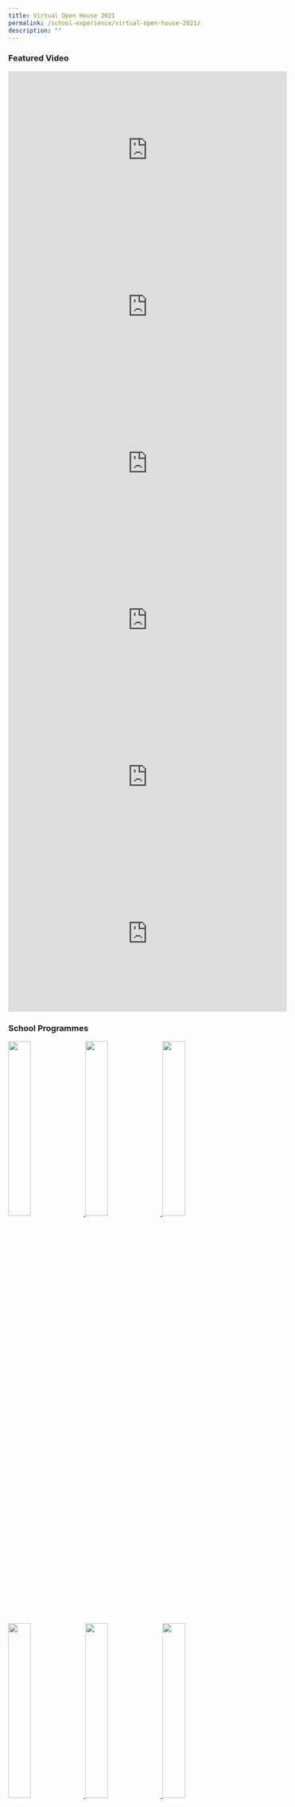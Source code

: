 ```yaml
---
title: Virtual Open House 2021
permalink: /school-experience/virtual-open-house-2021/
description: ""
---
```

### Featured Video

<iframe width="560" height="315" src="https://www.youtube.com/embed/zdg2uV1YUyM" title="YouTube video player" frameborder="0" allow="accelerometer; autoplay; clipboard-write; encrypted-media; gyroscope; picture-in-picture" allowfullscreen=""></iframe>

<iframe width="560" height="315" src="https://www.youtube.com/embed/fY1_GyKFSEA" title="YouTube video player" frameborder="0" allow="accelerometer; autoplay; clipboard-write; encrypted-media; gyroscope; picture-in-picture" allowfullscreen=""></iframe>

<iframe width="560" height="315" src="https://www.youtube.com/embed/wEM-RMqd-p8" title="YouTube video player" frameborder="0" allow="accelerometer; autoplay; clipboard-write; encrypted-media; gyroscope; picture-in-picture" allowfullscreen=""></iframe>

<iframe width="560" height="315" src="https://www.youtube.com/embed/EQ04uP6uxx4" title="YouTube video player" frameborder="0" allow="accelerometer; autoplay; clipboard-write; encrypted-media; gyroscope; picture-in-picture" allowfullscreen=""></iframe>

<iframe width="560" height="315" src="https://www.youtube.com/embed/bDrmgWh1H5U" title="YouTube video player" frameborder="0" allow="accelerometer; autoplay; clipboard-write; encrypted-media; gyroscope; picture-in-picture" allowfullscreen=""></iframe>

<iframe width="560" height="315" src="https://www.youtube.com/embed/gT6mqNMUUrE" title="YouTube video player" frameborder="0" allow="accelerometer; autoplay; clipboard-write; encrypted-media; gyroscope; picture-in-picture" allowfullscreen=""></iframe>

### School Programmes

<a href="https://staging.d2u2fg8l961knh.amplifyapp.com/holistic-education/Department/english">
<img src="/images/2021-EL.png" style="width:30%">
</a>

<a href="https://staging.d2u2fg8l961knh.amplifyapp.com/holistic-education/Department/mathematics">
<img src="/images/2021-MATH.png" style="width:30%">
</a>

<a href="https://staging.d2u2fg8l961knh.amplifyapp.com/holistic-education/Department/mother-tongue">
<img src="/images/2021-Mother-Tongue.png" style="width:30%">
</a>

<a href="https://staging.d2u2fg8l961knh.amplifyapp.com/holistic-education/Department/science">
<img src="/images/2021-Science.png" style="width:30%">
</a>

<a href="https://staging.d2u2fg8l961knh.amplifyapp.com/holistic-education/Department/physical-education-pe">
<img src="/images/2021-Physical-Edu.png" style="width:30%">
</a>

<a href="https://staging.d2u2fg8l961knh.amplifyapp.com/holistic-education/Department/aesthetics">
<img src="/images/2021-Aesthetics.png" style="width:30%">
</a>

<a href="https://staging.d2u2fg8l961knh.amplifyapp.com/holistic-education/Department/character-n-citizenship-education">
<img src="/images/2021-Character-n-Citizenship-Education.png" style="width:30%">
</a>


<a href="https://staging.d2u2fg8l961knh.amplifyapp.com/holistic-education/Department/information-n-communications-technology">
<img src="/images/2021-ICT.png" style="width:30%">
</a>

<a href="https://staging.d2u2fg8l961knh.amplifyapp.com/school-experience/school-wide-programmes/programme-for-active-learning-pal">
<img src="/images/2021-PAL.png" style="width:30%">
</a>

### Niche Programmes

<a href="https://staging.d2u2fg8l961knh.amplifyapp.com/school-experience/school-wide-programmes/learn-for-life-programme-llp">
<img src="/images/2021-LLP.png" style="width:30%">
</a>

<a href="https://staging.d2u2fg8l961knh.amplifyapp.com/school-experience/school-wide-programmes/applied-learning-programme-alp">
<img src="/images/2021-ALP.png" style="width:30%">
</a>

<a href="https://staging.d2u2fg8l961knh.amplifyapp.com/school-experience/school-wide-programmes/interest-elective-programme-iep">
<img src="/images/2021-IEP.png" style="width:30%">
</a>

### School Events 2021

**First Day**
 
<a href="https://photos.google.com/share/AF1QipPmU6Pq8iCF4lQl6tXaa_bTBpFnG32JK8rdnX5K3lFgrX6xUETkifPk1wxZULgIKg?key=QTFCX3d2OE9xeTVubE5DUm41a1NEMDU1cHZ0dzNB">
<img src="/images/2021%2001%2006%20First%20Day%209.jpeg" style="width:50%">
</a>

**Road Safety**

<a href="https://photos.google.com/share/AF1QipOfHsrhhhLnUkId8G_YOW40R-1vKPqWoQDqOeiIZmcd6MnJqWBWpzYTyB2LTTAzpQ?key=NWR4WVVtdElEM1VhVkxueFFIWnlheXNPRWQxaWVR">
<img src="/images/2021%2001%2006%20road%20safety%202.jpeg" style="width:50%">
</a>

**Buddy Program**

<a href="https://photos.google.com/share/AF1QipMOFeiU2xAgysWAc6lAOoAKTUle4_B0xWM6LeAbIMfL9fBnwS2z8baQlVhqbfRa9g?key=NDNDWGdBeElvcUxROXFjbzQ1V1J1c1UybS1VNEh3">
<img src="/images/2021%2001%2008%20buddy%20program%2026.jpeg" style="width:50%">
</a>

**1st Day CCA**

<a href="https://photos.google.com/share/AF1QipPhnxVexXYb2XOavHrmon8Hmxrihrzlh3htkd0glwn5Qbypfi10oESeKM4uDT9aqQ?key=RjNIb0dUQmNTaEk1SHlZQ0xTbHhlUVBHSVJlby1n">
<img src="/images/2021%2001%2015%201st%20Day%20CCA%20J%20136.jpeg" style="width:50%">
</a>

**Total Defence Day**

<a href="https://photos.google.com/share/AF1QipM0DBJqwjzpmalnm5iwbPf27xwWfOmkRn5u7CW4Hw8hko_maBcvrQYzM0IlKeQcYg?key=UTdCeHE0cHN0aFJ1bDRGQmVmdnJCR01mQjdkQjJn">
<img src="/images/2021%2002%2008%20TDD%204.jpeg" style="width:50%">
</a>

**Chinese New Year Celebration**

<a href="https://photos.google.com/share/AF1QipPL1V5R31_-OyrrKUprxhOfK1qCpY6IYoYbuwdORwFxUSEdUU3u7u3Kqke5AZ-Vcw?key=Q3A5UHE3N3pPRFJZTnYzYmdXVFNLdXFFVU82U3V3">
<img src="/images/2021%2002%2011%20CNY%202A%20108.jpeg" style="width:50%">
</a>

### Swimsafer

<img src="/images/2021%2003%2026%20swimsafer%2013.jpeg" style="width:50%">

### English Literature Week

<a href="https://photos.google.com/share/AF1QipP3UFYapClKcrVT1LHOhFtSIMAbYNtddqpLLxd9WCK0nwI9kz6h0AYquZnWmfmS3g?key=V0JaLXhyRkdjUHVQclZkSnh4VF9QYVF1aGI3b25R">
<img src="/images/2021%2004%2009%20EN%20Literature%20Wk%205.jpeg" style="width:50%">
</a>

### Prize Giving Day

<a href="https://photos.google.com/share/AF1QipPUPFetigdnE0tum3wh1N4lGDTedIm6tnRRy12dc2vc-FRssasmUHZIH6ZU4FKQ8A?key=R1o1RzhaSzZoVTROWk5ESWp1bU5zbGVNOGd6RDVn">
<img src="/images/2021%2011%2019%20PGD%20Jeff%2070.jpeg" style="width:50%">
</a>

### Principal Live Talk

![](/images/2021-LiveTalk.png)